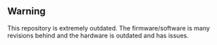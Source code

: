 ## Warning
This repository is extremely outdated. The firmware/software is many revisions behind and the hardware is outdated and has issues.
